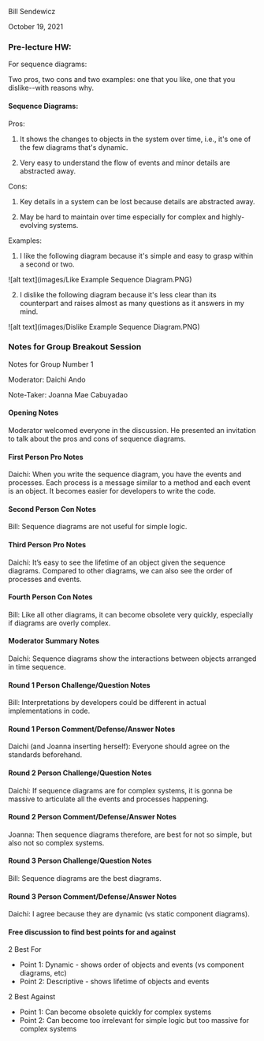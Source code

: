 Bill Sendewicz

October 19, 2021


### Pre-lecture HW:

For sequence diagrams:

Two pros, two cons and two examples: one that you like, one that you dislike--with reasons why.

#### Sequence Diagrams:

Pros:

1. It shows the changes to objects in the system over time, i.e., it's one of the few diagrams that's dynamic.

2. Very easy to understand the flow of events and minor details are abstracted away.

Cons:

1. Key details in a system can be lost because details are abstracted away.

2. May be hard to maintain over time especially for complex and highly-evolving systems.

Examples: 

1. I like the following diagram because it's simple and easy to grasp within a second or two.

![alt text](images/Like Example Sequence Diagram.PNG)

2. I dislike the following diagram because it's less clear than its counterpart and raises almost as many questions as it answers in my mind.

![alt text](images/Dislike Example Sequence Diagram.PNG)


### Notes for Group Breakout Session

Notes for Group Number 1

Moderator: Daichi Ando

Note-Taker: Joanna Mae Cabuyadao

#### Opening Notes

Moderator welcomed everyone in the discussion. He presented an invitation to talk about the pros
and cons of sequence diagrams.

#### First Person Pro Notes

Daichi: When you write the sequence diagram, you have the events and processes. Each
process is a message similar to a method and each event is an object. It becomes easier for
developers to write the code.

#### Second Person Con Notes

Bill: Sequence diagrams are not useful for simple logic.

#### Third Person Pro Notes

Daichi: It’s easy to see the lifetime of an object given the sequence diagrams. Compared to other
diagrams, we can also see the order of processes and events.

#### Fourth Person Con Notes

Bill: Like all other diagrams, it can become obsolete very quickly, especially if diagrams are
overly complex.

#### Moderator Summary Notes

Daichi: Sequence diagrams show the interactions between objects arranged in time sequence.

#### Round 1 Person Challenge/Question Notes

Bill: Interpretations by developers could be different in actual implementations in code.

#### Round 1 Person Comment/Defense/Answer Notes

Daichi (and Joanna inserting herself): Everyone should agree on the standards beforehand.

#### Round 2 Person Challenge/Question Notes

Daichi: If sequence diagrams are for complex systems, it is gonna be massive to articulate all
the events and processes happening.

#### Round 2 Person Comment/Defense/Answer Notes

Joanna: Then sequence diagrams therefore, are best for not so simple, but also not so complex
systems.

#### Round 3 Person Challenge/Question Notes

Bill: Sequence diagrams are the best diagrams.

#### Round 3 Person Comment/Defense/Answer Notes

Daichi: I agree because they are dynamic (vs static component diagrams).

#### Free discussion to find best points for and against

2 Best For
- Point 1: Dynamic - shows order of objects and events (vs component diagrams, etc)
- Point 2: Descriptive - shows lifetime of objects and events

2 Best Against
- Point 1: Can become obsolete quickly for complex systems
- Point 2: Can become too irrelevant for simple logic but too massive for complex systems

